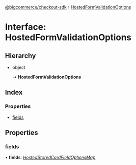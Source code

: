 [@bigcommerce/checkout-sdk](../README.md) › [HostedFormValidationOptions](hostedformvalidationoptions.md)

# Interface: HostedFormValidationOptions

## Hierarchy

* object

  ↳ **HostedFormValidationOptions**

## Index

### Properties

* [fields](hostedformvalidationoptions.md#fields)

## Properties

###  fields

• **fields**: *[HostedStoredCardFieldOptionsMap](hostedstoredcardfieldoptionsmap.md)*
